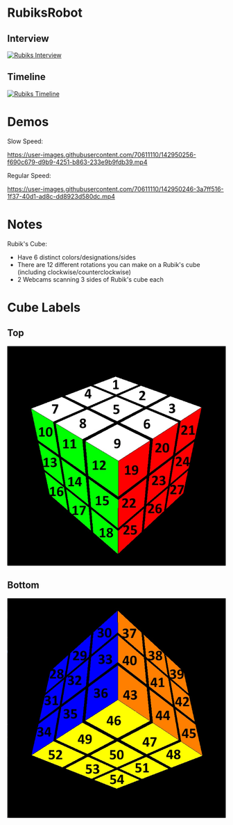 # RubiksRobot

## Interview
[![Rubiks Interview](https://img.youtube.com/vi/Xe8N4HvCCsY/0.jpg)](https://www.youtube.com/watch?v=Xe8N4HvCCsY)

## Timeline
[![Rubiks Timeline](https://img.youtube.com/vi/z0wRxpoFXAk/0.jpg)](https://www.youtube.com/watch?v=z0wRxpoFXAk)

# Demos

Slow Speed:

https://user-images.githubusercontent.com/70611110/142950256-f690c679-d9b9-4251-b863-233e9b9fdb39.mp4


Regular Speed:

https://user-images.githubusercontent.com/70611110/142950246-3a7ff516-1f37-40d1-ad8c-dd8923d580dc.mp4




# Notes

Rubik's Cube:
- Have 6 distinct colors/designations/sides
- There are 12 different rotations you can make on a Rubik's cube (including clockwise/counterclockwise)
- 2 Webcams scanning 3 sides of Rubik's cube each

# Cube Labels

## Top

![Cube Top](https://github.com/DamonHolland/RubiksRobot/blob/master/images/rubiks_design_top.jpg)

## Bottom

![Cube Bottom](https://github.com/DamonHolland/RubiksRobot/blob/master/images/rubiks_design_bottom.jpg)
